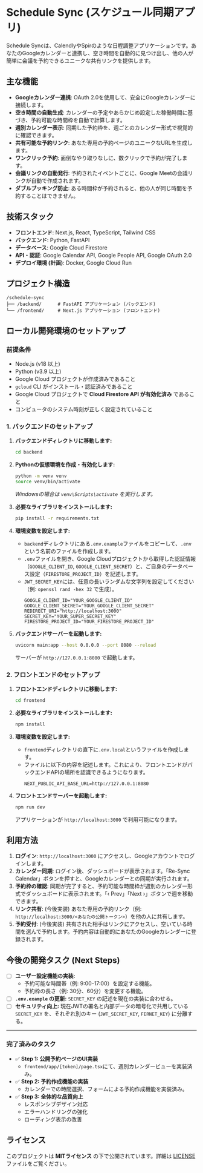 # Schedule Sync (スケジュール同期アプリ)

Schedule Syncは、CalendlyやSpirのような日程調整アプリケーションです。あなたのGoogleカレンダーと連携し、空き時間を自動的に見つけ出し、他の人が簡単に会議を予約できるユニークな共有リンクを提供します。

## 主な機能

- **Googleカレンダー連携**: OAuth 2.0を使用して、安全にGoogleカレンダーに接続します。
- **空き時間の自動生成**: カレンダーの予定やあらかじめ設定した稼働時間に基づき、予約可能な時間枠を自動で計算します。
- **週別カレンダー表示**: 同期した予約枠を、週ごとのカレンダー形式で視覚的に確認できます。
- **共有可能な予約リンク**: あなた専用の予約ページのユニークなURLを生成します。
- **ワンクリック予約**: 面倒なやり取りなしに、数クリックで予約が完了します。
- **会議リンクの自動発行**: 予約されたイベントごとに、Google Meetの会議リンクが自動で作成されます。
- **ダブルブッキング防止**: ある時間枠が予約されると、他の人が同じ時間を予約することはできません。

## 技術スタック

- **フロントエンド**: Next.js, React, TypeScript, Tailwind CSS
- **バックエンド**: Python, FastAPI
- **データベース**: Google Cloud Firestore
- **API・認証**: Google Calendar API, Google People API, Google OAuth 2.0
- **デプロイ環境 (計画)**: Docker, Google Cloud Run

## プロジェクト構造

```
/schedule-sync
├── /backend/      # FastAPI アプリケーション (バックエンド)
└── /frontend/     # Next.js アプリケーション (フロントエンド)
```

## ローカル開発環境のセットアップ

### 前提条件

- Node.js (v18 以上)
- Python (v3.9 以上)
- Google Cloud プロジェクトが作成済みであること
- `gcloud` CLI がインストール・認証済みであること
- Google Cloud プロジェクトで **Cloud Firestore API が有効化済み** であること
- コンピュータのシステム時刻が正しく設定されていること

### 1. バックエンドのセットアップ

1.  **バックエンドディレクトリに移動します:**
    ```bash
    cd backend
    ```

2.  **Pythonの仮想環境を作成・有効化します:**
    ```bash
    python -m venv venv
    source venv/bin/activate
    ```
    *Windowsの場合は `venv\Scripts\activate` を実行します。*

3.  **必要なライブラリをインストールします:**
    ```bash
    pip install -r requirements.txt
    ```

4.  **環境変数を設定します:**
    - `backend`ディレクトリにある`.env.example`ファイルをコピーして、`.env`という名前のファイルを作成します。
    - `.env`ファイルを開き、Google Cloudプロジェクトから取得した認証情報（`GOOGLE_CLIENT_ID`, `GOOGLE_CLIENT_SECRET`）と、ご自身のデータベース設定（`FIRESTORE_PROJECT_ID`）を記述します。
    - `JWT_SECRET_KEY`には、任意の長いランダムな文字列を設定してください（例: `openssl rand -hex 32` で生成）。
      ```
      GOOGLE_CLIENT_ID="YOUR_GOOGLE_CLIENT_ID"
      GOOGLE_CLIENT_SECRET="YOUR_GOOGLE_CLIENT_SECRET"
      REDIRECT_URI="http://localhost:3000"
      SECRET_KEY="YOUR_SUPER_SECRET_KEY"
      FIRESTORE_PROJECT_ID="YOUR_FIRESTORE_PROJECT_ID"
      ```

5.  **バックエンドサーバーを起動します:**
    ```bash
    uvicorn main:app --host 0.0.0.0 --port 8080 --reload
    ```
    サーバーが `http://127.0.0.1:8080` で起動します。

### 2. フロントエンドのセットアップ

1.  **フロントエンドディレクトリに移動します:**
    ```bash
    cd frontend
    ```

2.  **必要なライブラリをインストールします:**
    ```bash
    npm install
    ```

3.  **環境変数を設定します:**
    - `frontend`ディレクトリの直下に`.env.local`というファイルを作成します。
    - ファイルに以下の内容を記述します。これにより、フロントエンドがバックエンドAPIの場所を認識できるようになります。
      ```
      NEXT_PUBLIC_API_BASE_URL=http://127.0.0.1:8080
      ```

4.  **フロントエンドサーバーを起動します:**
    ```bash
    npm run dev
    ```
    アプリケーションが `http://localhost:3000` で利用可能になります。

## 利用方法

1.  **ログイン**: `http://localhost:3000` にアクセスし、Googleアカウントでログインします。
2.  **カレンダー同期**: ログイン後、ダッシュボードが表示されます。「Re-Sync Calendar」ボタンを押すと、Googleカレンダーとの同期が実行されます。
3.  **予約枠の確認**: 同期が完了すると、予約可能な時間枠が週別のカレンダー形式でダッシュボードに表示されます。「‹ Prev」「Next ›」ボタンで週を移動できます。
4.  **リンク共有**: (今後実装) あなた専用の予約リンク（例: `http://localhost:3000/<あなたの公開トークン>`）を他の人に共有します。
5.  **予約受付**: (今後実装) 共有された相手はリンクにアクセスし、空いている時間を選んで予約します。予約内容は自動的にあなたのGoogleカレンダーに登録されます。

## 今後の開発タスク (Next Steps)

- [ ] **ユーザー設定機能の実装:**
    - 予約可能な時間帯（例: 9:00-17:00）を設定する機能。
    - 予約枠の長さ（例: 30分、60分）を変更する機能。
- [ ] **`.env.example` の更新:** `SECRET_KEY` の記述を現在の実装に合わせる。
- [ ] **セキュリティ向上:** 現在JWTの署名と内部データの暗号化で共用している `SECRET_KEY` を、それぞれ別のキー (`JWT_SECRET_KEY`, `FERNET_KEY`) に分離する。

---

### 完了済みのタスク

- ✅ **Step 1: 公開予約ページのUI実装**
  - `frontend/app/[token]/page.tsx`にて、週別カレンダービューを実装済み。
- ✅ **Step 2: 予約作成機能の実装**
  - カレンダーでの時間選択、フォームによる予約作成機能を実装済み。
- ✅ **Step 3: 全体的な品質向上**
  - レスポンシブデザイン対応
  - エラーハンドリングの強化
  - ローディング表示の改善

## ライセンス

このプロジェクトは **MITライセンス** の下で公開されています。詳細は [LICENSE](LICENSE) ファイルをご覧ください。
